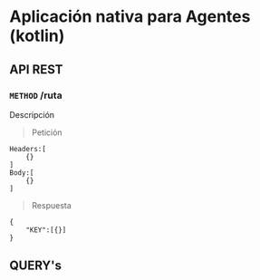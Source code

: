 # Aplicación nativa para Agentes (kotlin)

## API REST

### `METHOD` /ruta
Descripción
> Petición
```
Headers:[
    {}
]
Body:[
    {}
]
```
> Respuesta
```
{
    "KEY":[{}]
}

```
## QUERY's